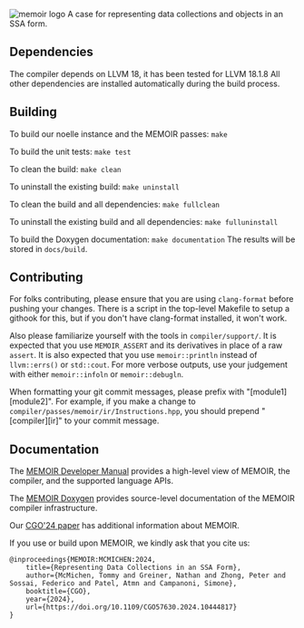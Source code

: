 ![memoir logo](memoir_logo.png)
A case for representing data collections and objects in an SSA form.

## Dependencies
The compiler depends on LLVM 18, it has been tested for LLVM 18.1.8
All other dependencies are installed automatically during the build process.

## Building
To build our noelle instance and the MEMOIR passes:
`make`

To build the unit tests:
`make test`

To clean the build:
`make clean`

To uninstall the existing build:
`make uninstall`

To clean the build and all dependencies:
`make fullclean`

To uninstall the existing build and all dependencies:
`make fulluninstall`

To build the Doxygen documentation:
`make documentation`
The results will be stored in `docs/build`.

## Contributing
For folks contributing, please ensure that you are using `clang-format` before pushing your changes.
There is a script in the top-level Makefile to setup a githook for this, but if you don't have clang-format installed, it won't work.

Also please familiarize yourself with the tools in `compiler/support/`.
It is expected that you use `MEMOIR_ASSERT` and its derivatives in place of a raw `assert`.
It is also expected that you use `memoir::println` instead of `llvm::errs()` or `std::cout`.
For more verbose outputs, use your judgement with either `memoir::infoln` or  `memoir::debugln`.

When formatting your git commit messages, please prefix with "[module1][module2]".
For example, if you make a change to `compiler/passes/memoir/ir/Instructions.hpp`, you should prepend "[compiler][ir]" to your commit message.

## Documentation
The [MEMOIR Developer Manual](http://mcmichen.cc/memoir-docs) provides a high-level view of MEMOIR, the compiler, and the supported language APIs.

The [MEMOIR Doxygen](http://mcmichen.cc/memoir-doxygen) provides source-level documentation of the MEMOIR compiler infrastructure.

Our [CGO'24 paper](http://mcmichen.cc/files/MEMOIR_CGO_2024.pdf) has additional information about MEMOIR.

If you use or build upon MEMOIR, we kindly ask that you cite us:
```
@inproceedings{MEMOIR:MCMICHEN:2024,
    title={Representing Data Collections in an SSA Form},
    author={McMichen, Tommy and Greiner, Nathan and Zhong, Peter and Sossai, Federico and Patel, Atmn and Campanoni, Simone},
    booktitle={CGO},
    year={2024},
    url={https://doi.org/10.1109/CGO57630.2024.10444817}
}
```

